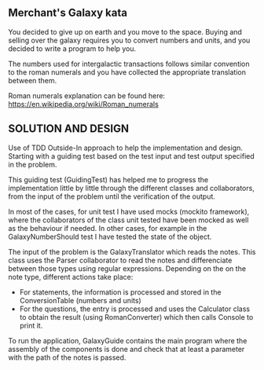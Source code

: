 Merchant's Galaxy kata
---------------------------------------------

You decided to give up on earth and you move to the space. Buying and selling over the galaxy requires you to convert numbers and units, and you decided to write a program to help you.
 
The numbers used for intergalactic transactions follows similar convention to the roman numerals and you have collected the appropriate translation between them.

Roman numerals explanation can be found here: https://en.wikipedia.org/wiki/Roman_numerals

## SOLUTION AND DESIGN

Use of TDD Outside-In approach to help the implementation and design.
Starting with a guiding test based on the test input and test output specified
in the problem.

This guiding test (GuidingTest) has helped me to progress the implementation little by little
through the different classes and collaborators, from
the input of the problem until the verification of the output.

In most of the cases, for unit test I have used mocks (mockito framework), where
the collaborators of the class unit tested have been mocked as well as the behaviour if needed.
In other cases, for example in the GalaxyNumberShould test I have tested the state of the object.

The input of the problem is the GalaxyTranslator which reads the notes.
This class uses the Parser collaborator to read the notes and differenciate
between those types using regular expressions.
Depending on the on the note type, different actions take place:
- For statements, the information is processed and stored in the ConversionTable (numbers and units)
- For the questions, the entry is processed and uses the Calculator class
to obtain the result (using RomanConverter) which then calls Console to print it.

To run the application, GalaxyGuide contains the main program where the assembly of the components
is done and check that at least a parameter with the path of the notes is passed.

